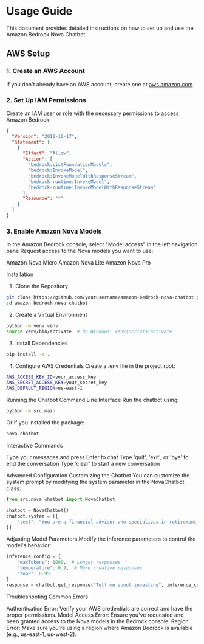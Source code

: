 # Usage Guide

This document provides detailed instructions on how to set up and use the Amazon Bedrock Nova Chatbot.

## AWS Setup

### 1. Create an AWS Account

If you don't already have an AWS account, create one at [aws.amazon.com](https://aws.amazon.com/).

### 2. Set Up IAM Permissions

Create an IAM user or role with the necessary permissions to access Amazon Bedrock:

```json
{
  "Version": "2012-10-17",
  "Statement": [
    {
      "Effect": "Allow",
      "Action": [
        "bedrock:ListFoundationModels",
        "bedrock:InvokeModel",
        "bedrock:InvokeModelWithResponseStream",
        "bedrock-runtime:InvokeModel",
        "bedrock-runtime:InvokeModelWithResponseStream"
      ],
      "Resource": "*"
    }
  ]
}
```

### 3. Enable Amazon Nova Models

In the Amazon Bedrock console, select "Model access" in the left navigation pane
Request access to the Nova models you want to use:

Amazon Nova Micro
Amazon Nova Lite
Amazon Nova Pro


Installation
1. Clone the Repository
```bash
git clone https://github.com/yourusername/amazon-bedrock-nova-chatbot.git
cd amazon-bedrock-nova-chatbot
```
2. Create a Virtual Environment
```bash
python -m venv venv
source venv/bin/activate  # On Windows: venv\Scripts\activate
````
3. Install Dependencies
```bash
pip install -e .
```
4. Configure AWS Credentials
Create a .env file in the project root:
```bash
AWS_ACCESS_KEY_ID=your_access_key
AWS_SECRET_ACCESS_KEY=your_secret_key
AWS_DEFAULT_REGION=us-east-1
```
Running the Chatbot
Command Line Interface
Run the chatbot using:
```bash
python -m src.main
```
Or if you installed the package:
```bash
nova-chatbot
```
Interactive Commands

Type your messages and press Enter to chat
Type 'quit', 'exit', or 'bye' to end the conversation
Type 'clear' to start a new conversation

Advanced Configuration
Customizing the Chatbot
You can customize the system prompt by modifying the system parameter in the NovaChatbot class:
```python
from src.nova_chatbot import NovaChatbot

chatbot = NovaChatbot()
chatbot.system = [{
    "text": "You are a financial advisor who specializes in retirement planning."
}]
```
Adjusting Model Parameters
Modify the inference parameters to control the model's behavior:
```python
inference_config = {
    "maxTokens": 1000,  # Longer responses
    "temperature": 0.9,  # More creative responses
    "topP": 0.95
}
response = chatbot.get_response("Tell me about investing", inference_config=inference_config)
```
Troubleshooting
Common Errors

Authentication Error: Verify your AWS credentials are correct and have the proper permissions.
Model Access Error: Ensure you've requested and been granted access to the Nova models in the Bedrock console.
Region Error: Make sure you're using a region where Amazon Bedrock is available (e.g., us-east-1, us-west-2).
